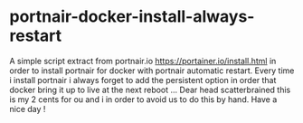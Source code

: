 # portnair-docker-install-always-restart

A simple script extract from portnair.io https://portainer.io/install.html in order to install portnair for docker with portnair automatic restart.
Every time i install portnair i always forget to add the persistent option in order that docker bring it up to live  at the next reboot ...
Dear head scatterbrained this is my 2 cents for ou and i in order to avoid us to do this by hand.
Have a nice day !
